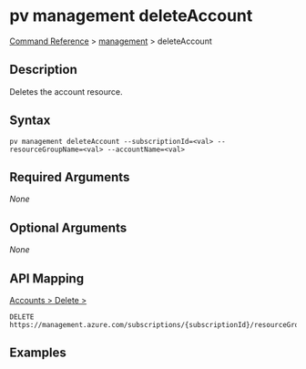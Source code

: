 # pv management deleteAccount
[Command Reference](../../../README.md#command-reference) > [management](./main.md) > deleteAccount

## Description
Deletes the account resource.

## Syntax
```
pv management deleteAccount --subscriptionId=<val> --resourceGroupName=<val> --accountName=<val>
```

## Required Arguments
*None*

## Optional Arguments
*None*

## API Mapping
[Accounts > Delete > ](https://docs.microsoft.com/en-us/rest/api/purview/accounts/delete)
```
DELETE https://management.azure.com/subscriptions/{subscriptionId}/resourceGroups/{resourceGroupName}/providers/Microsoft.Purview/accounts/{accountName}
```

## Examples
```powershell

```